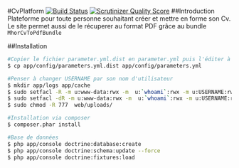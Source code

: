 #CvPlatform [![Build Status](https://travis-ci.org/capapas/CvPlatform.png?branch=master)](https://travis-ci.org/capapas/CvPlatform) [![Scrutinizer Quality Score](https://scrutinizer-ci.com/g/capapas/CvPlatform/badges/quality-score.png?s=0d76dbd5c1c24ce8a498429e9ffef22397d5d8b5)](https://scrutinizer-ci.com/g/capapas/CvPlatform/)
##Introduction
Plateforme pour toute personne souhaitant créer et mettre en forme son Cv. Le site permet aussi de le récuperer au format PDF grâce au bundle ``MhorCvToPdfBundle``

##Installation

```bash
#Copier le fichier parameter.yml.dist en parameter.yml puis l'éditer à votre convenance
$ cp app/config/parameters.yml.dist app/config/parameters.yml

#Penser à changer USERNAME par son nom d'utilisateur
$ mkdir app/logs app/cache
$ sudo setfacl -R -m u:www-data:rwx -m  u:`whoami`:rwx -m u:USERNAME:rwx app/logs app/cache/
$ sudo setfacl -dR -m u:www-data:rwx -m  u:`whoami`:rwx -m u:USERNAME:rwx app/logs app/cache/
$ sudo chmod -R 777  web/uploads/

#Installation via composer
$ composer.phar install

#Base de données
$ php app/console doctrine:database:create
$ php app/console doctrine:schema:update --force
$ php app/console doctrine:fixtures:load
```
